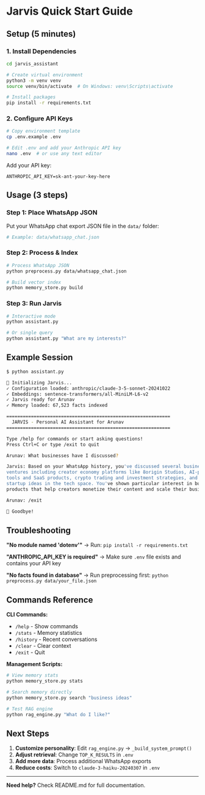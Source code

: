 # Jarvis Quick Start Guide

## Setup (5 minutes)

### 1. Install Dependencies

```bash
cd jarvis_assistant

# Create virtual environment
python3 -m venv venv
source venv/bin/activate  # On Windows: venv\Scripts\activate

# Install packages
pip install -r requirements.txt
```

### 2. Configure API Keys

```bash
# Copy environment template
cp .env.example .env

# Edit .env and add your Anthropic API key
nano .env  # or use any text editor
```

Add your API key:
```
ANTHROPIC_API_KEY=sk-ant-your-key-here
```

## Usage (3 steps)

### Step 1: Place WhatsApp JSON

Put your WhatsApp chat export JSON file in the `data/` folder:

```bash
# Example: data/whatsapp_chat.json
```

### Step 2: Process & Index

```bash
# Process WhatsApp JSON
python preprocess.py data/whatsapp_chat.json

# Build vector index
python memory_store.py build
```

### Step 3: Run Jarvis

```bash
# Interactive mode
python assistant.py

# Or single query
python assistant.py "What are my interests?"
```

## Example Session

```bash
$ python assistant.py

🤖 Initializing Jarvis...
✓ Configuration loaded: anthropic/claude-3-5-sonnet-20241022
✓ Embeddings: sentence-transformers/all-MiniLM-L6-v2
✓ Jarvis ready for Arunav
✓ Memory loaded: 67,523 facts indexed

============================================================
  JARVIS - Personal AI Assistant for Arunav
============================================================

Type /help for commands or start asking questions!
Press Ctrl+C or type /exit to quit

Arunav: What businesses have I discussed?

Jarvis: Based on your WhatsApp history, you've discussed several business
ventures including creator economy platforms like 8origin Studios, AI-powered
tools and SaaS products, crypto trading and investment strategies, and various
startup ideas in the tech space. You've shown particular interest in building
products that help creators monetize their content and scale their businesses.

Arunav: /exit

👋 Goodbye!
```

## Troubleshooting

**"No module named 'dotenv'"**
→ Run: `pip install -r requirements.txt`

**"ANTHROPIC_API_KEY is required"**
→ Make sure `.env` file exists and contains your API key

**"No facts found in database"**
→ Run preprocessing first: `python preprocess.py data/your_file.json`

## Commands Reference

**CLI Commands:**
- `/help` - Show commands
- `/stats` - Memory statistics
- `/history` - Recent conversations
- `/clear` - Clear context
- `/exit` - Quit

**Management Scripts:**
```bash
# View memory stats
python memory_store.py stats

# Search memory directly
python memory_store.py search "business ideas"

# Test RAG engine
python rag_engine.py "What do I like?"
```

## Next Steps

1. **Customize personality**: Edit `rag_engine.py` → `_build_system_prompt()`
2. **Adjust retrieval**: Change `TOP_K_RESULTS` in `.env`
3. **Add more data**: Process additional WhatsApp exports
4. **Reduce costs**: Switch to `claude-3-haiku-20240307` in `.env`

---

**Need help?** Check README.md for full documentation.
